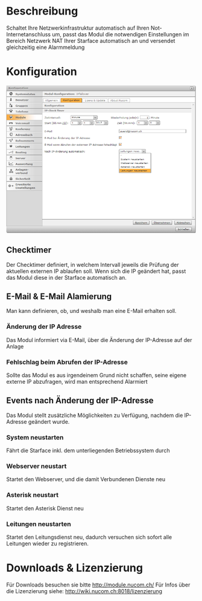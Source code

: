 <!-- TITLE: IP Failover -->
# Beschreibung
Schaltet Ihre Netzwerkinfrastruktur automatisch auf Ihren Not-Internetanschluss um, passt das Modul die notwendigen Einstellungen im Bereich Netzwerk NAT Ihrer Starface automatisch an und versendet gleichzeitig eine Alarmmeldung 
# Konfiguration
![Ipfailover](/uploads/ipfailover/ipfailover.png "Ipfailover")

## Checktimer
Der Checktimer definiert, in welchem Intervall jeweils die Prüfung der aktuellen externen IP ablaufen soll.
Wenn sich die IP geändert hat, passt das Modul diese in der Starface automatisch an.

## E-Mail & E-Mail Alamierung
Man kann definieren, ob, und weshalb man eine E-Mail erhalten soll.

### Änderung der IP Adresse
Das Modul informiert via E-Mail, über die Änderung der IP-Adresse auf der Anlage

### Fehlschlag beim Abrufen der IP-Adresse
Sollte das Modul es aus irgendeinem Grund nicht schaffen, seine eigene externe IP abzufragen, wird man entsprechend Alarmiert

## Events nach Änderung der IP-Adresse
Das Modul stellt zusätzliche Möglichkeiten zu Verfügung, nachdem die IP-Adresse geändert wurde.

### System neustarten
Fährt die Starface inkl. dem unterliegenden Betriebssystem durch

### Webserver neustart
Startet den Webserver, und die damit Verbundenen Dienste neu

### Asterisk neustart
Startet den Asterisk Dienst neu

### Leitungen neustarten
Startet den Leitungsdienst neu, dadurch versuchen sich sofort alle Leitungen wieder zu registrieren.
# Downloads & Lizenzierung
Für Downloads besuchen sie bitte http://module.nucom.ch/
Für Infos über die Lizenzierung siehe: http://wiki.nucom.ch:8018/lizenzierung